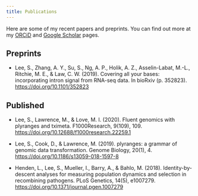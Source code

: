 ```yaml
---
title: Publications 
---
```


Here are some of my recent papers and preprints. You can find out more at
my [ORCiD](https://orcid.org/0000-0003-1179-8436) and [Google Scholar](https://scholar.google.com/citations?user=793ayD4AAAAJ&hl=en) pages.

## Preprints

- Lee, S., Zhang, A. Y., Su, S., Ng, A. P., Holik, A. Z., Asselin-Labat, M.-L., Ritchie, M. E., & Law, C. W. (2019). Covering all your bases: incorporating intron signal from RNA-seq data. In bioRxiv (p. 352823). https://doi.org/10.1101/352823


## Published

- Lee, S., Lawrence, M., & Love, M. I. (2020). Fluent genomics with plyranges and tximeta. F1000Research, 9(109), 109. https://doi.org/10.12688/f1000research.22259.1

- Lee, S., Cook, D., & Lawrence, M. (2019). plyranges: a grammar of genomic data transformation. Genome Biology, 20(1), 4. https://doi.org/10.1186/s13059-018-1597-8

- Henden, L., Lee, S., Mueller, I., Barry, A., & Bahlo, M. (2018). Identity-by-descent analyses for measuring population dynamics and selection in recombining pathogens. PLoS Genetics, 14(5), e1007279. https://doi.org/10.1371/journal.pgen.1007279



